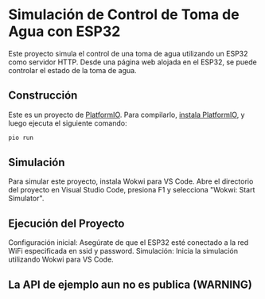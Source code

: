 # Simulación de Control de Toma de Agua con ESP32

Este proyecto simula el control de una toma de agua utilizando un ESP32 como servidor HTTP. Desde una página web alojada en el ESP32, se puede controlar el estado de la toma de agua.

## Construcción

Este es un proyecto de [PlatformIO](https://platformio.org). Para compilarlo, [instala PlatformIO](https://docs.platformio.org/en/latest/core/installation/index.html), y luego ejecuta el siguiente comando:

```bash
pio run
```
## Simulación

Para simular este proyecto, instala Wokwi para VS Code. Abre el directorio del proyecto en Visual Studio Code, presiona F1 y selecciona "Wokwi: Start Simulator".

## Ejecución del Proyecto
Configuración inicial: Asegúrate de que el ESP32 esté conectado a la red WiFi especificada en ssid y password.
Simulación: Inicia la simulación utilizando Wokwi para VS Code.

## La API de ejemplo aun no es publica (WARNING)